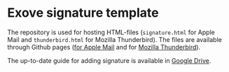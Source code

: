 # Exove signature template

The repository is used for hosting HTML-files (`signature.html` for Apple Mail and `thunderbird.html` for Mozilla Thunderbird). The files are available through Github pages ([for Apple Mail](https://exove.github.io/exove-signature-template/signature.html) and for [Mozilla Thunderbird](https://exove.github.io/exove-signature-template/signature.html)).

The up-to-date guide for adding signature is available in [Google Drive](https://docs.google.com/document/d/1VRePhIpsLg5z77ysB04yK4MVSgxqX_IZYhmajQATBko/edit?tab=t.0).